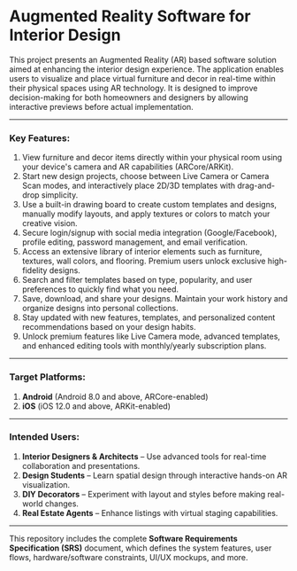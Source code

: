 
# **Augmented Reality Software for Interior Design**

This project presents an Augmented Reality (AR) based software solution aimed at enhancing the interior design experience. The application enables users to visualize and place virtual furniture and decor in real-time within their physical spaces using AR technology. It is designed to improve decision-making for both homeowners and designers by allowing interactive previews before actual implementation.

---

### **Key Features:**

[](https://github.com/RogerThatTan/Project-5_Universus_Tourism_Webtech#features-of-the-website-include)

1. View furniture and decor items directly within your physical room using your device's camera and AR capabilities (ARCore/ARKit).
2. Start new design projects, choose between Live Camera or Camera Scan modes, and interactively place 2D/3D templates with drag-and-drop simplicity.
3. Use a built-in drawing board to create custom templates and designs, manually modify layouts, and apply textures or colors to match your creative vision.
4. Secure login/signup with social media integration (Google/Facebook), profile editing, password management, and email verification.
5. Access an extensive library of interior elements such as furniture, textures, wall colors, and flooring. Premium users unlock exclusive high-fidelity designs.
6. Search and filter templates based on type, popularity, and user preferences to quickly find what you need.
7. Save, download, and share your designs. Maintain your work history and organize designs into personal collections.
8. Stay updated with new features, templates, and personalized content recommendations based on your design habits.
9. Unlock premium features like Live Camera mode, advanced templates, and enhanced editing tools with monthly/yearly subscription plans.

---

### Target Platforms:

1. **Android** (Android 8.0 and above, ARCore-enabled)
2. **iOS** (iOS 12.0 and above, ARKit-enabled)

---

### Intended Users:

1. **Interior Designers & Architects** – Use advanced tools for real-time collaboration and presentations.
2. **Design Students** – Learn spatial design through interactive hands-on AR visualization.
3. **DIY Decorators** – Experiment with layout and styles before making real-world changes.
4. **Real Estate Agents** – Enhance listings with virtual staging capabilities.

---

This repository includes the complete **Software Requirements Specification (SRS)** document, which defines the system features, user flows, hardware/software constraints, UI/UX mockups, and more.
